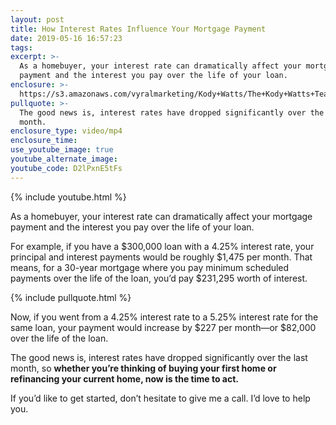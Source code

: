 ```yaml
---
layout: post
title: How Interest Rates Influence Your Mortgage Payment
date: 2019-05-16 16:57:23
tags:
excerpt: >-
  As a homebuyer, your interest rate can dramatically affect your mortgage
  payment and the interest you pay over the life of your loan.
enclosure: >-
  https://s3.amazonaws.com/vyralmarketing/Kody+Watts/The+Kody+Watts+Team-+How+Interest+Rates+Influence+Your+Mortgage+Payment.mp4
pullquote: >-
  The good news is, interest rates have dropped significantly over the last
  month.
enclosure_type: video/mp4
enclosure_time:
use_youtube_image: true
youtube_alternate_image:
youtube_code: D2lPxnE5tFs
---
```


{% include youtube.html %}

As a homebuyer, your interest rate can dramatically affect your mortgage payment and the interest you pay over the life of your loan.&nbsp;

For example, if you have a $300,000 loan with a 4.25% interest rate, your principal and interest payments would be roughly $1,475 per month. That means, for a 30-year mortgage where you pay minimum scheduled payments over the life of the loan, you’d pay $231,295 worth of interest.&nbsp;

{% include pullquote.html %}

Now, if you went from a 4.25% interest rate to a 5.25% interest rate for the same loan, your payment would increase by $227 per month—or $82,000 over the life of the loan.&nbsp;

The good news is, interest rates have dropped significantly over the last month, so **whether you’re thinking of buying your first home or refinancing your current home, now is the time to act.&nbsp;**

If you’d like to get started, don’t hesitate to give me a call. I’d love to help you.&nbsp;